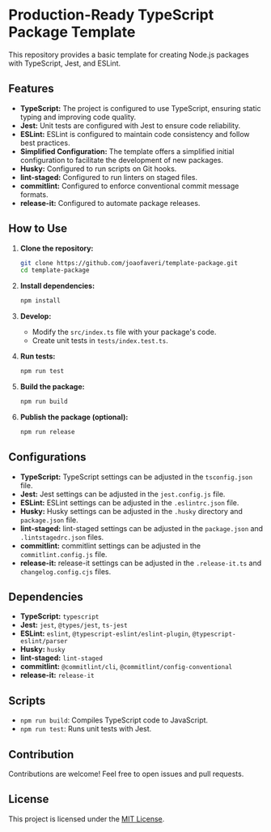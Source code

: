 # Production-Ready TypeScript Package Template

This repository provides a basic template for creating Node.js packages with TypeScript, Jest, and ESLint.

## Features

* **TypeScript:** The project is configured to use TypeScript, ensuring static typing and improving code quality.
* **Jest:** Unit tests are configured with Jest to ensure code reliability.
* **ESLint:** ESLint is configured to maintain code consistency and follow best practices.
* **Simplified Configuration:** The template offers a simplified initial configuration to facilitate the development of new packages.
* **Husky:** Configured to run scripts on Git hooks.
* **lint-staged:** Configured to run linters on staged files.
* **commitlint:** Configured to enforce conventional commit message formats.
* **release-it:** Configured to automate package releases.

## How to Use

1.  **Clone the repository:**

    ```bash
    git clone https://github.com/joaofaveri/template-package.git
    cd template-package
    ```

2.  **Install dependencies:**

    ```bash
    npm install
    ```

3.  **Develop:**

    * Modify the `src/index.ts` file with your package's code.
    * Create unit tests in `tests/index.test.ts`.

4.  **Run tests:**

    ```bash
    npm run test
    ```

5.  **Build the package:**

    ```bash
    npm run build
    ```

6.  **Publish the package (optional):**

    ```bash
    npm run release
    ```

## Configurations

* **TypeScript:** TypeScript settings can be adjusted in the `tsconfig.json` file.
* **Jest:** Jest settings can be adjusted in the `jest.config.js` file.
* **ESLint:** ESLint settings can be adjusted in the `.eslintrc.json` file.
* **Husky:** Husky settings can be adjusted in the `.husky` directory and `package.json` file.
* **lint-staged:** lint-staged settings can be adjusted in the `package.json` and `.lintstagedrc.json` files.
* **commitlint:** commitlint settings can be adjusted in the `commitlint.config.js` file.
* **release-it:** release-it settings can be adjusted in the `.release-it.ts` and `changelog.config.cjs` files.

## Dependencies

* **TypeScript:** `typescript`
* **Jest:** `jest`, `@types/jest`, `ts-jest`
* **ESLint:** `eslint`, `@typescript-eslint/eslint-plugin`, `@typescript-eslint/parser`
* **Husky:** `husky`
* **lint-staged:** `lint-staged`
* **commitlint:** `@commitlint/cli`, `@commitlint/config-conventional`
* **release-it:** `release-it`

## Scripts

* `npm run build`: Compiles TypeScript code to JavaScript.
* `npm run test`: Runs unit tests with Jest.

## Contribution

Contributions are welcome! Feel free to open issues and pull requests.

## License

This project is licensed under the [MIT License](LICENSE).